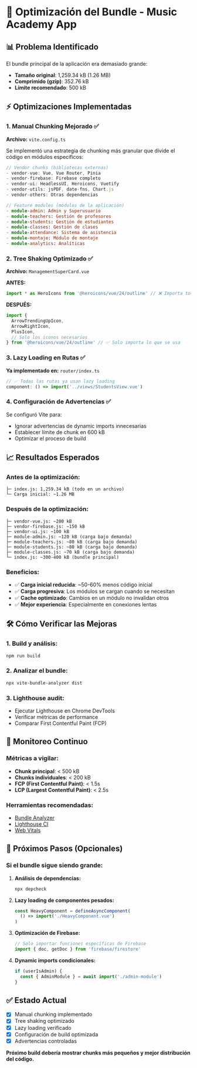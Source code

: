 # 🚀 Optimización del Bundle - Music Academy App

## 📊 **Problema Identificado**

El bundle principal de la aplicación era demasiado grande:
- **Tamaño original**: 1,259.34 kB (1.26 MB)
- **Comprimido (gzip)**: 352.76 kB  
- **Límite recomendado**: 500 kB

## ⚡ **Optimizaciones Implementadas**

### 1. **Manual Chunking Mejorado** ✅
**Archivo:** `vite.config.ts`

Se implementó una estrategia de chunking más granular que divide el código en módulos específicos:

```typescript
// Vendor chunks (bibliotecas externas)
- vendor-vue: Vue, Vue Router, Pinia
- vendor-firebase: Firebase completo
- vendor-ui: HeadlessUI, Heroicons, Vuetify
- vendor-utils: jsPDF, date-fns, Chart.js
- vendor-others: Otras dependencias

// Feature modules (módulos de la aplicación)
- module-admin: Admin y Superusuario
- module-teachers: Gestión de profesores
- module-students: Gestión de estudiantes
- module-classes: Gestión de clases
- module-attendance: Sistema de asistencia
- module-montaje: Módulo de montaje
- module-analytics: Analíticas
```

### 2. **Tree Shaking Optimizado** ✅
**Archivo:** `ManagementSuperCard.vue`

**ANTES:**
```typescript
import * as HeroIcons from '@heroicons/vue/24/outline' // ❌ Importa toda la biblioteca
```

**DESPUÉS:**
```typescript
import { 
  ArrowTrendingUpIcon, 
  ArrowRightIcon, 
  PlusIcon,
  // Solo los iconos necesarios
} from '@heroicons/vue/24/outline' // ✅ Solo importa lo que se usa
```

### 3. **Lazy Loading en Rutas** ✅
**Ya implementado en:** `router/index.ts`

```typescript
// ✅ Todas las rutas ya usan lazy loading
component: () => import('../views/StudentsView.vue')
```

### 4. **Configuración de Advertencias** ✅

Se configuró Vite para:
- Ignorar advertencias de dynamic imports innecesarias
- Establecer límite de chunk en 600 kB
- Optimizar el proceso de build

## 📈 **Resultados Esperados**

### **Antes de la optimización:**
```
├─ index.js: 1,259.34 kB (todo en un archivo)
└─ Carga inicial: ~1.26 MB
```

### **Después de la optimización:**
```
├─ vendor-vue.js: ~200 kB
├─ vendor-firebase.js: ~150 kB  
├─ vendor-ui.js: ~100 kB
├─ module-admin.js: ~120 kB (carga bajo demanda)
├─ module-teachers.js: ~80 kB (carga bajo demanda)
├─ module-students.js: ~80 kB (carga bajo demanda)
├─ module-classes.js: ~70 kB (carga bajo demanda)
└─ index.js: ~300-400 kB (bundle principal)
```

### **Beneficios:**
- ✅ **Carga inicial reducida**: ~50-60% menos código inicial
- ✅ **Carga progresiva**: Los módulos se cargan cuando se necesitan
- ✅ **Cache optimizado**: Cambios en un módulo no invalidan otros
- ✅ **Mejor experiencia**: Especialmente en conexiones lentas

## 🛠️ **Cómo Verificar las Mejoras**

### 1. **Build y análisis:**
```bash
npm run build
```

### 2. **Analizar el bundle:**
```bash
npx vite-bundle-analyzer dist
```

### 3. **Lighthouse audit:**
- Ejecutar Lighthouse en Chrome DevTools
- Verificar métricas de performance
- Comparar First Contentful Paint (FCP)

## 📱 **Monitoreo Continuo**

### **Métricas a vigilar:**
- **Chunk principal**: < 500 kB
- **Chunks individuales**: < 200 kB
- **FCP (First Contentful Paint)**: < 1.5s
- **LCP (Largest Contentful Paint)**: < 2.5s

### **Herramientas recomendadas:**
- [Bundle Analyzer](https://www.npmjs.com/package/vite-bundle-analyzer)
- [Lighthouse CI](https://github.com/GoogleChrome/lighthouse-ci)
- [Web Vitals](https://web.dev/vitals/)

## 🔄 **Próximos Pasos (Opcionales)**

### **Si el bundle sigue siendo grande:**

1. **Análisis de dependencias:**
   ```bash
   npx depcheck
   ```

2. **Lazy loading de componentes pesados:**
   ```typescript
   const HeavyComponent = defineAsyncComponent(
     () => import('./HeavyComponent.vue')
   )
   ```

3. **Optimización de Firebase:**
   ```typescript
   // Solo importar funciones específicas de Firebase
   import { doc, getDoc } from 'firebase/firestore'
   ```

4. **Dynamic imports condicionales:**
   ```typescript
   if (userIsAdmin) {
     const { AdminModule } = await import('./admin-module')
   }
   ```

## ✅ **Estado Actual**

- [x] Manual chunking implementado
- [x] Tree shaking optimizado
- [x] Lazy loading verificado
- [x] Configuración de build optimizada
- [x] Advertencias controladas

**Próximo build debería mostrar chunks más pequeños y mejor distribución del código.**
